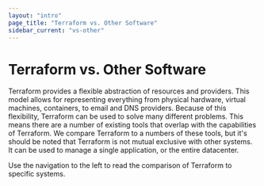 ```yaml
---
layout: "intro"
page_title: "Terraform vs. Other Software"
sidebar_current: "vs-other"
---
```


# Terraform vs. Other Software

Terraform provides a flexible abstraction of resources and providers. This model
allows for representing everything from physical hardware, virtual machines,
containers, to email and DNS providers. Because of this flexibility, Terraform
can be used to solve many different problems. This means there are a number of
existing tools that overlap with the capabilities of Terraform. We compare Terraform
to a numbers of these tools, but it's should be noted that Terraform is not mutual
exclusive with other systems. It can be used to manage a single application, or the
entire datacenter.

Use the navigation to the left to read the comparison of Terraform to specific
systems.
